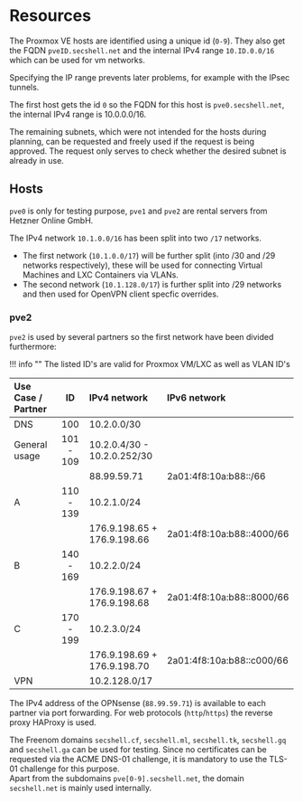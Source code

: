 # Resources

The Proxmox VE hosts are identified using a unique id (`0-9`). They also get the FQDN `pveID.secshell.net` and the internal IPv4 range `10.ID.0.0/16` which can be used for vm networks.

Specifying the IP range prevents later problems, for example with the IPsec tunnels.

The first host gets the id `0` so the FQDN for this host is `pve0.secshell.net`, the internal IPv4 range is 10.0.0.0/16.

The remaining subnets, which were not intended for the hosts during planning, can be requested and freely used if the request is being approved.
The request only serves to check whether the desired subnet is already in use.

## Hosts
`pve0` is only for testing purpose, `pve1` and `pve2` are rental servers from Hetzner Online GmbH.

The IPv4 network `10.1.0.0/16` has been split into two `/17` networks.

- The first network (`10.1.0.0/17`) will be further split (into /30 and /29 networks respectively), these will be used for connecting Virtual Machines and LXC Containers via VLANs.
- The second network (`10.1.128.0/17`) is further split into /29 networks and then used for OpenVPN client specfic overrides. 

### pve2
`pve2` is used by several partners so the first network have been divided furthermore:

!!! info ""
    The listed ID's are valid for Proxmox VM/LXC as well as VLAN ID's


| Use Case / Partner                |      ID     |         IPv4 network          |     IPv6 network          |
|:----------------------------------|:-----------:|:------------------------------|:--------------------------|
| DNS                               | 100         | 10.2.0.0/30                   |                           |
| General usage                     | 101  -  109 | 10.2.0.4/30 - 10.2.0.252/30   |                           |
|                                   |             | 88.99.59.71                   | 2a01:4f8:10a:b88::/66     |
| A                                 | 110  -  139 | 10.2.1.0/24                   |                           |
|                                   |             | 176.9.198.65 + 176.9.198.66   | 2a01:4f8:10a:b88::4000/66 |
| B                                 | 140  -  169 | 10.2.2.0/24                   |                           |
|                                   |             | 176.9.198.67 + 176.9.198.68   | 2a01:4f8:10a:b88::8000/66 |
| C                                 | 170  -  199 | 10.2.3.0/24                   |                           |
|                                   |             | 176.9.198.69 + 176.9.198.70   | 2a01:4f8:10a:b88::c000/66 |
| VPN                               |             | 10.2.128.0/17                 |                           |

The IPv4 address of the OPNsense (`88.99.59.71`) is available to each partner via port forwarding.
For web protocols (`http`/`https`) the reverse proxy HAProxy is used.

The Freenom domains `secshell.cf`, `secshell.ml`, `secshell.tk`, `secshell.gq` and `secshell.ga` can be used for testing. Since no certificates can be requested via the ACME DNS-01 challenge, it is mandatory to use the TLS-01 challenge for this purpose.  
Apart from the subdomains `pve[0-9].secshell.net`, the domain `secshell.net` is mainly used internally.

